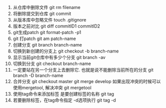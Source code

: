 1. 从仓库中删除文件 git rm filename
2. 将删除提交到仓库 git commit
3. 从版本库中忽略文件 touch .gitignore
4. 版本之前对比 git diff commitID1 commitID2
5. git生成patch git format-patch -p1
6. git 打patch git am patch-name
7. 创建分支 git branch branch-name
8. 切换到新创建的分支上 git checkout -b branch-name
9. 显示当前git仓库中有多少个分支 git branch -av
10. 切换到分支  git checkout branch-name
11. 一定要站在另一个分支上去删除它. 也就是说不能删除当前所在的分支 git branch -D branch-name
12. 合并分支 git checkout master  git merge develop 如果出现冲突的时候可以使用mergetool, 解决冲突 git mergetool
13. 使用tag命令来添加标签 是要创建标签的名称 git tag <tag-name>
14. 若要删除标签，在tag命令指定 -d选项执行 git tag -d <tagname>
